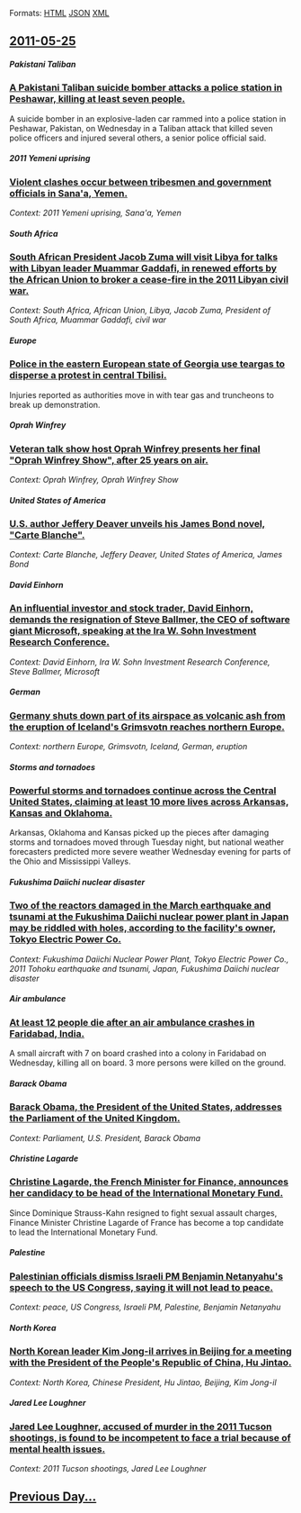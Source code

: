 
Formats: [HTML](2011/05/25/index.html)  [JSON](2011/05/25/index.json)  [XML](2011/05/25/index.xml)  

## [2011-05-25](/news/2011/05/25/index.md)

##### Pakistani Taliban
### [A Pakistani Taliban suicide bomber attacks a police station in Peshawar, killing at least seven people. ](/news/2011/05/25/a-pakistani-taliban-suicide-bomber-attacks-a-police-station-in-peshawar-killing-at-least-seven-people.md)
A suicide bomber in an explosive-laden car rammed into a police station in Peshawar, Pakistan, on Wednesday in a Taliban attack that killed seven police officers and injured several others, a senior police official said.

##### 2011 Yemeni uprising
### [Violent clashes occur between tribesmen and government officials in Sana'a, Yemen. ](/news/2011/05/25/violent-clashes-occur-between-tribesmen-and-government-officials-in-sana-a-yemen.md)
_Context: 2011 Yemeni uprising, Sana'a, Yemen_

##### South Africa
### [South African President Jacob Zuma will visit Libya for talks with Libyan leader Muammar Gaddafi, in renewed efforts by the African Union to broker a cease-fire in the 2011 Libyan civil war. ](/news/2011/05/25/south-african-president-jacob-zuma-will-visit-libya-for-talks-with-libyan-leader-muammar-gaddafi-in-renewed-efforts-by-the-african-union-to.md)
_Context: South Africa, African Union, Libya, Jacob Zuma, President of South Africa, Muammar Gaddafi, civil war_

##### Europe
### [Police in the eastern European state of Georgia use teargas to disperse a protest in central Tbilisi. ](/news/2011/05/25/police-in-the-eastern-european-state-of-georgia-use-teargas-to-disperse-a-protest-in-central-tbilisi.md)
Injuries reported as authorities move in with tear gas and truncheons to break up demonstration.

##### Oprah Winfrey
### [Veteran talk show host Oprah Winfrey presents her final "Oprah Winfrey Show", after 25 years on air. ](/news/2011/05/25/veteran-talk-show-host-oprah-winfrey-presents-her-final-oprah-winfrey-show-after-25-years-on-air.md)
_Context: Oprah Winfrey, Oprah Winfrey Show_

##### United States of America
### [U.S. author Jeffery Deaver unveils his James Bond novel, "Carte Blanche". ](/news/2011/05/25/u-s-author-jeffery-deaver-unveils-his-james-bond-novel-carte-blanche.md)
_Context: Carte Blanche, Jeffery Deaver, United States of America, James Bond_

##### David Einhorn
### [An influential investor and stock trader, David Einhorn, demands the resignation of Steve Ballmer, the CEO of software giant Microsoft, speaking at the Ira W. Sohn Investment Research Conference. ](/news/2011/05/25/an-influential-investor-and-stock-trader-david-einhorn-demands-the-resignation-of-steve-ballmer-the-ceo-of-software-giant-microsoft-spea.md)
_Context: David Einhorn, Ira W. Sohn Investment Research Conference, Steve Ballmer, Microsoft_

##### German
### [Germany shuts down part of its airspace as volcanic ash from the eruption of Iceland's Grimsvotn reaches northern Europe. ](/news/2011/05/25/germany-shuts-down-part-of-its-airspace-as-volcanic-ash-from-the-eruption-of-iceland-s-gramsvaptn-reaches-northern-europe.md)
_Context: northern Europe, Grimsvotn, Iceland, German, eruption_

##### Storms and tornadoes
### [Powerful storms and tornadoes continue across the Central United States, claiming at least 10 more lives across Arkansas, Kansas and Oklahoma. ](/news/2011/05/25/powerful-storms-and-tornadoes-continue-across-the-central-united-states-claiming-at-least-10-more-lives-across-arkansas-kansas-and-oklahom.md)
Arkansas, Oklahoma and Kansas picked up the pieces after damaging storms and tornadoes moved through Tuesday night, but national weather forecasters predicted more severe weather Wednesday evening for parts of the Ohio and Mississippi Valleys.

##### Fukushima Daiichi nuclear disaster
### [Two of the reactors damaged in the March earthquake and tsunami at the Fukushima Daiichi nuclear power plant in Japan may be riddled with holes, according to the facility's owner, Tokyo Electric Power Co. ](/news/2011/05/25/two-of-the-reactors-damaged-in-the-march-earthquake-and-tsunami-at-the-fukushima-daiichi-nuclear-power-plant-in-japan-may-be-riddled-with-ho.md)
_Context: Fukushima Daiichi Nuclear Power Plant, Tokyo Electric Power Co., 2011 Tohoku earthquake and tsunami, Japan, Fukushima Daiichi nuclear disaster_

##### Air ambulance
### [At least 12 people die after an air ambulance crashes in Faridabad, India. ](/news/2011/05/25/at-least-12-people-die-after-an-air-ambulance-crashes-in-faridabad-india.md)
A small aircraft with 7 on board crashed into a colony in Faridabad on Wednesday, killing all on board. 3 more persons were killed on the ground. 

##### Barack Obama
### [Barack Obama, the President of the United States, addresses the Parliament of the United Kingdom. ](/news/2011/05/25/barack-obama-the-president-of-the-united-states-addresses-the-parliament-of-the-united-kingdom.md)
_Context: Parliament, U.S. President, Barack Obama_

##### Christine Lagarde
### [Christine Lagarde, the French Minister for Finance, announces her candidacy to be head of the International Monetary Fund. ](/news/2011/05/25/christine-lagarde-the-french-minister-for-finance-announces-her-candidacy-to-be-head-of-the-international-monetary-fund.md)
Since Dominique Strauss-Kahn resigned to fight sexual assault charges, Finance Minister Christine Lagarde of France has become a top candidate to lead the International Monetary Fund.

##### Palestine
### [Palestinian officials dismiss Israeli PM Benjamin Netanyahu's speech to the US Congress, saying it will not lead to peace. ](/news/2011/05/25/palestinian-officials-dismiss-israeli-pm-benjamin-netanyahu-s-speech-to-the-us-congress-saying-it-will-not-lead-to-peace.md)
_Context: peace, US Congress, Israeli PM, Palestine, Benjamin Netanyahu_

##### North Korea
### [North Korean leader Kim Jong-il arrives in Beijing for a meeting with the President of the People's Republic of China, Hu Jintao. ](/news/2011/05/25/north-korean-leader-kim-jong-il-arrives-in-beijing-for-a-meeting-with-the-president-of-the-people-s-republic-of-china-hu-jintao.md)
_Context: North Korea, Chinese President, Hu Jintao, Beijing, Kim Jong-il_

##### Jared Lee Loughner
### [Jared Lee Loughner, accused of murder in the 2011 Tucson shootings, is found to be incompetent to face a trial because of mental health issues. ](/news/2011/05/25/jared-lee-loughner-accused-of-murder-in-the-2011-tucson-shootings-is-found-to-be-incompetent-to-face-a-trial-because-of-mental-health-issu.md)
_Context: 2011 Tucson shootings, Jared Lee Loughner_

## [Previous Day...](/news/2011/05/24/index.md)

